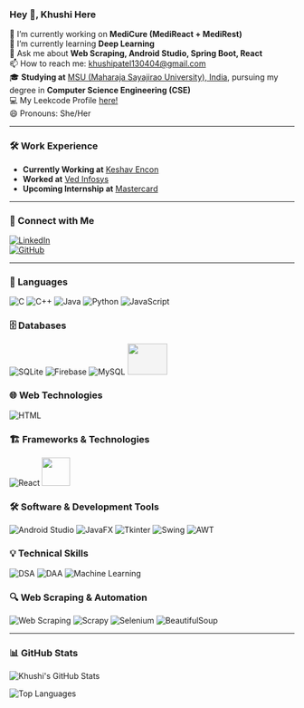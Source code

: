 ### Hey 👋, Khushi Here

🔭 I’m currently working on **MediCure (MediReact + MediRest)**  
🌱 I’m currently learning **Deep Learning**  
💬 Ask me about **Web Scraping, Android Studio, Spring Boot, React**  
📫 How to reach me: [khushipatel130404@gmail.com](mailto:khushipatel130404@gmail.com)  
🎓 **Studying at** [MSU (Maharaja Sayajirao University), India](https://www.msubaroda.ac.in/), pursuing my degree in **Computer Science Engineering (CSE)**  
💻 My Leekcode Profile [here!](https://leetcode.com/u/KashX_1304/)  
😄 Pronouns: She/Her  

---

### 🛠️ Work Experience
- **Currently Working at** [Keshav Encon](https://www.keshavencon.com/)  
- **Worked at** [Ved Infosys](https://www.vedinfosys.com/)  
- **Upcoming Internship at** [Mastercard](https://www.mastercard.com/)  

---

### 🌟 Connect with Me  
[![LinkedIn](https://img.shields.io/badge/LinkedIn-Profile-blue?logo=linkedin)](https://www.linkedin.com/in/khushi-patel-a905032a2)  
[![GitHub](https://img.shields.io/badge/GitHub-Follow-grey?logo=github)](https://github.com/Khushi130404)  

---

### 🚀 Languages  
![C](https://skillicons.dev/icons?i=c)  ![C++](https://skillicons.dev/icons?i=cpp)  ![Java](https://skillicons.dev/icons?i=java)  ![Python](https://skillicons.dev/icons?i=python)  ![JavaScript](https://skillicons.dev/icons?i=javascript)  

### 🗄️ Databases  
![SQLite](https://skillicons.dev/icons?i=sqlite)  ![Firebase](https://skillicons.dev/icons?i=firebase)  ![MySQL](https://skillicons.dev/icons?i=mysql)  <img src="https://cdn-icons-png.flaticon.com/512/16183/16183644.png" style="width: 70px; height: 55px; background-color: #f4f4f4;"/>



### 🌐 Web Technologies  
![HTML](https://skillicons.dev/icons?i=html,css,js,php)


### 🏗️ Frameworks & Technologies  
![React](https://skillicons.dev/icons?i=react,java)
<img src="https://cdn.jsdelivr.net/gh/devicons/devicon@latest/icons/spring/spring-original.svg" width="50" />


### 🛠️ Software & Development Tools  
![Android Studio](https://img.shields.io/badge/Android_Studio-3DDC84?style=for-the-badge&logo=android-studio&logoColor=white)  ![JavaFX](https://img.shields.io/badge/JavaFX-3776AB?style=for-the-badge&logo=java&logoColor=white)  ![Tkinter](https://img.shields.io/badge/Tkinter-FF6F00?style=for-the-badge&logo=python&logoColor=white)  ![Swing](https://img.shields.io/badge/Swing-007396?style=for-the-badge&logo=java&logoColor=white)  ![AWT](https://img.shields.io/badge/AWT-FFA500?style=for-the-badge&logo=java&logoColor=white)  

### 💡 Technical Skills  
![DSA](https://img.shields.io/badge/Data_Structures-008000?style=for-the-badge)  ![DAA](https://img.shields.io/badge/Design_and_Analysis_of_Algorithms-800080?style=for-the-badge)  ![Machine Learning](https://img.shields.io/badge/Machine_Learning-FF6F00?style=for-the-badge&logo=python&logoColor=white)  

### 🔍 Web Scraping & Automation  
![Web Scraping](https://img.shields.io/badge/Web_Scraping-4A90E2?style=for-the-badge&logo=selenium&logoColor=white)  ![Scrapy](https://img.shields.io/badge/Scrapy-1A1A1A?style=for-the-badge&logo=scrapy&logoColor=white)  ![Selenium](https://img.shields.io/badge/Selenium-43B02A?style=for-the-badge&logo=selenium&logoColor=white)  ![BeautifulSoup](https://img.shields.io/badge/BeautifulSoup-3796A6?style=for-the-badge&logo=python&logoColor=white)  

---

### 📊 GitHub Stats  
![Khushi's GitHub Stats](https://github-readme-stats.vercel.app/api?username=Khushi130404&show_icons=true&theme=dark)  

![Top Languages](https://github-readme-stats.vercel.app/api/top-langs/?username=Khushi130404&layout=compact&theme=dark)  

